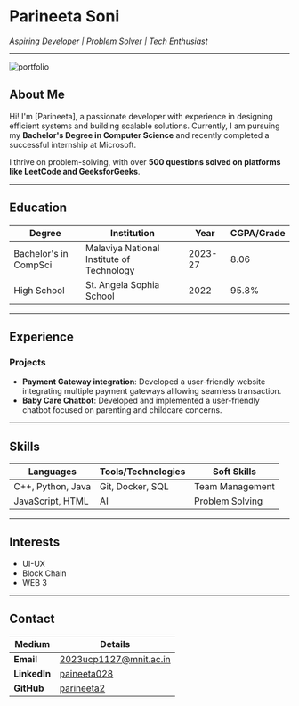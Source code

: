 # **Parineeta Soni**  
*Aspiring Developer | Problem Solver | Tech Enthusiast*

---
![portfolio](https://www.shutterstock.com/image-vector/business-woman-shows-resume-describing-260nw-2366339651.jpg)
## **About Me**  
Hi! I'm [Parineeta], a passionate developer with experience in designing efficient systems and building scalable solutions. Currently, I am pursuing my **Bachelor's Degree in Computer Science** and recently completed a successful internship at Microsoft.  

I thrive on problem-solving, with over **500 questions solved on platforms like LeetCode and GeeksforGeeks**.



---

## **Education**  

| **Degree**                 | **Institution**                | **Year**     | **CGPA/Grade** |
|-----------------------------|---------------------------------|--------------|----------------|
| Bachelor's in CompSci | Malaviya National Institute of Technology            | 2023-27 |   8.06 |
| High School                | St. Angela Sophia School| 2022         | 95.8%  |

---

## **Experience**  


### **Projects**  
- **Payment Gateway integration**: Developed a user-friendly website integrating multiple payment gateways alllowing seamless transaction.
- **Baby Care Chatbot**: Developed and implemented a user-friendly chatbot focused on parenting and childcare concerns.

---

## **Skills**  

| **Languages**      | **Tools/Technologies**   | **Soft Skills**       |
|---------------------|--------------------------|-----------------------|
| C++, Python, Java   | Git, Docker, SQL        | Team Management       |
| JavaScript, HTML    | AI| Problem Solving       |

---

## **Interests**  
- UI-UX
- Block Chain
- WEB 3

---

## **Contact**  

| **Medium**           | **Details**               |
|-----------------------|---------------------------|
| **Email**            | 2023ucp1127@mnit.ac.in    |
| **LinkedIn**         | [paineeta028](https://linkedin.com/in/parineeta028) |
| **GitHub**           | [parineeta2](https://github.com/parineeta2) |

